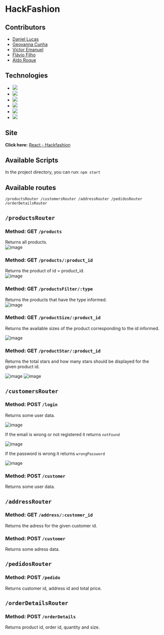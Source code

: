 # HackFashion

## Contributors
- <a href="https://github.com/danlucss" target="_blank"> Daniel Lucas </a>
- <a href="https://github.com/geovannacas" target="_blank"> Geovanna Cunha </a>
- <a href="https://github.com/vitu2" target="_blank"> Victor Emanuel </a>
- <a href="https://github.com/Flavio-JS" target="_blank"> Flávio Filho </a>
- <a href="https://github.com/AldoRoqueF" target="_blank"> Aldo Roque </a>

## Technologies
- ![](https://img.shields.io/badge/React-20232A?style=for-the-badge&logo=react&logoColor=61DAFB)
- ![](https://img.shields.io/badge/React_Router-CA4245?style=for-the-badge&logo=react-router&logoColor=white)
- ![](https://img.shields.io/badge/npm-CB3837?style=for-the-badge&logo=npm&logoColor=white)
- ![](https://img.shields.io/badge/PostgreSQL-316192?style=for-the-badge&logo=postgresql&logoColor=white)
- ![](https://img.shields.io/badge/Amazon_AWS-232F3E?style=for-the-badge&logo=amazon-aws&logoColor=white)
- ![](https://img.shields.io/badge/Node.js-43853D?style=for-the-badge&logo=node.js&logoColor=white)

## Site
**Click here:** 
<a href="https://react-hackfashion.netlify.app/" target="_blank"> React - Hackfashion </a>

## Available Scripts

In the project directory, you can run: `npm start`

## Available routes

`/productsRouter /customersRouter /addressRouter /pedidosRouter /orderDetailsRouter
`

## `/productsRouter`

### Method: GET `/products`
Returns all products. <br/>
![image](https://user-images.githubusercontent.com/106037619/194573765-879d3d4b-c7cd-497a-8277-dfdf90fd3db7.png)

### Method: GET `/products/:product_id`
Returns the product of id = product_id. <br/>
![image](https://user-images.githubusercontent.com/106037619/194573539-7b5f78fc-7304-4e55-85cd-815377bbca7e.png)

### Method: GET `/productsFilter/:type`
Returns the products that have the type informed. <br/>
![image](https://user-images.githubusercontent.com/106037619/194574190-ed060fe2-6e97-4f63-9ec6-e292bed4cbea.png)

### Method: GET `/productSize/:product_id`

Returns the available sizes of the product corresponding to the id informed. <br/>

![image](https://user-images.githubusercontent.com/106037619/194574468-9ff43b3e-1c90-4ea9-b18c-5a6957d72b16.png)

### Method: GET `/productStar/:product_id`

Returns the total stars and how many stars should be displayed for the given product id.<br/>

![image](https://user-images.githubusercontent.com/106037619/194575503-81806621-2595-4b57-a4ca-1831ccd2df99.png)
 ![image](https://user-images.githubusercontent.com/106037619/194575690-855996e8-8d7d-4bf5-8f78-c2772f02bf55.png)

## `/customersRouter`

### Method: POST `/login`
Returns some user data.<br/>

![image](https://user-images.githubusercontent.com/106037619/194577501-6a0aaf9f-c518-4bfb-b928-20bb58c47b93.png) <br/>

If the email is wrong or not registered it returns `notFound` <br/>

![image](https://user-images.githubusercontent.com/106037619/194578408-15017687-f0a8-4b80-8763-badbee014fe4.png) <br/>

If the password is wrong it returns `wrongPassword` <br/>

![image](https://user-images.githubusercontent.com/106037619/194578626-cd9bee07-5c1f-4ddc-8c27-d3945bc1fe96.png)

### Method: POST `/customer`

Returns some user data.<br/>

## `/addressRouter`
### Method: GET `/address/:customer_id`

Returns the adress for the given customer id.<br/>

### Method: POST `/customer`
Returns some adress data.<br/>

## `/pedidosRouter`
### Method: POST `/pedido`
Returns customer id, address id and total price.<br/>


## `/orderDetailsRouter`
### Method: POST `/orderDetails`
Returns product id, order id, quantity and size.
